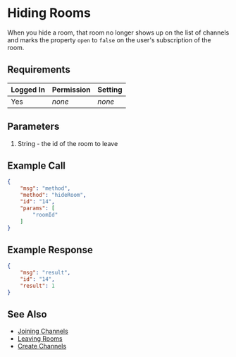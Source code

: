 # Hiding Rooms
When you hide a room, that room no longer shows up on the list of channels and marks the property `open` to `false` on the user's subscription of the room.

## Requirements
| Logged In | Permission | Setting |
| --- | --- | --- |
| Yes | _none_ | _none_ |

## Parameters
1. String - the id of the room to leave

## Example Call

```json
{
    "msg": "method",
    "method": "hideRoom",
    "id": "14",
    "params": [
        "roomId"
    ]
} 
```

## Example Response

```json
{
    "msg": "result",
    "id": "14",
    "result": 1
}
```

## See Also
* [Joining Channels][1]
* [Leaving Rooms][2]
* [Create Channels][3]

[1]:../24.%20Joining%20Channels
[2]:../25.%20Leaving%20Rooms
[3]:../19.%20Create%20Channel
